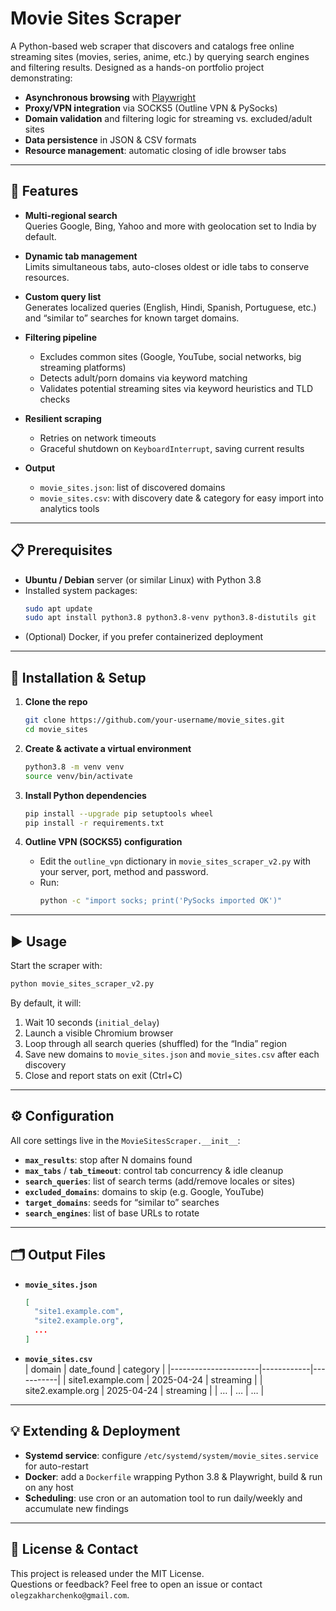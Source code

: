 # Movie Sites Scraper

A Python-based web scraper that discovers and catalogs free online streaming sites (movies, series, anime, etc.) by querying search engines and filtering results. Designed as a hands-on portfolio project demonstrating:

- **Asynchronous browsing** with [Playwright](https://playwright.dev/python/)  
- **Proxy/VPN integration** via SOCKS5 (Outline VPN & PySocks)  
- **Domain validation** and filtering logic for streaming vs. excluded/adult sites  
- **Data persistence** in JSON & CSV formats  
- **Resource management**: automatic closing of idle browser tabs  

---

## 🚀 Features

- **Multi-regional search**  
  Queries Google, Bing, Yahoo and more with geolocation set to India by default.

- **Dynamic tab management**  
  Limits simultaneous tabs, auto-closes oldest or idle tabs to conserve resources.

- **Custom query list**  
  Generates localized queries (English, Hindi, Spanish, Portuguese, etc.) and “similar to” searches for known target domains.

- **Filtering pipeline**  
  - Excludes common sites (Google, YouTube, social networks, big streaming platforms)  
  - Detects adult/porn domains via keyword matching  
  - Validates potential streaming sites via keyword heuristics and TLD checks

- **Resilient scraping**  
  - Retries on network timeouts  
  - Graceful shutdown on `KeyboardInterrupt`, saving current results

- **Output**  
  - `movie_sites.json`: list of discovered domains  
  - `movie_sites.csv`: with discovery date & category for easy import into analytics tools  

---

## 📋 Prerequisites

- **Ubuntu / Debian** server (or similar Linux) with Python 3.8  
- Installed system packages:
  ```bash
  sudo apt update
  sudo apt install python3.8 python3.8-venv python3.8-distutils git
  ```
- (Optional) Docker, if you prefer containerized deployment  

---

## 🔧 Installation & Setup

1. **Clone the repo**  
   ```bash
   git clone https://github.com/your-username/movie_sites.git
   cd movie_sites
   ```

2. **Create & activate a virtual environment**  
   ```bash
   python3.8 -m venv venv
   source venv/bin/activate
   ```

3. **Install Python dependencies**  
   ```bash
   pip install --upgrade pip setuptools wheel
   pip install -r requirements.txt
   ```

4. **Outline VPN (SOCKS5) configuration**  
   - Edit the `outline_vpn` dictionary in `movie_sites_scraper_v2.py` with your server, port, method and password.  
   - Run:
     ```bash
     python -c "import socks; print('PySocks imported OK')"
     ```

---

## ▶️ Usage

Start the scraper with:

```bash
python movie_sites_scraper_v2.py
```

By default, it will:

1. Wait 10 seconds (`initial_delay`)  
2. Launch a visible Chromium browser  
3. Loop through all search queries (shuffled) for the “India” region  
4. Save new domains to `movie_sites.json` and `movie_sites.csv` after each discovery  
5. Close and report stats on exit (Ctrl+C)

---

## ⚙️ Configuration

All core settings live in the `MovieSitesScraper.__init__`:

- **`max_results`**: stop after N domains found  
- **`max_tabs`** / **`tab_timeout`**: control tab concurrency & idle cleanup  
- **`search_queries`**: list of search terms (add/remove locales or sites)  
- **`excluded_domains`**: domains to skip (e.g. Google, YouTube)  
- **`target_domains`**: seeds for “similar to” searches  
- **`search_engines`**: list of base URLs to rotate  

---

## 🗂️ Output Files

- **`movie_sites.json`**  
  ```json
  [
    "site1.example.com",
    "site2.example.org",
    ...
  ]
  ```
- **`movie_sites.csv`**  
  | domain               | date_found | category  |
  |----------------------|------------|-----------|
  | site1.example.com    | 2025-04-24 | streaming |
  | site2.example.org    | 2025-04-24 | streaming |
  | …                    | …          | …         |

---

## 💡 Extending & Deployment

- **Systemd service**: configure `/etc/systemd/system/movie_sites.service` for auto-restart  
- **Docker**: add a `Dockerfile` wrapping Python 3.8 & Playwright, build & run on any host  
- **Scheduling**: use cron or an automation tool to run daily/weekly and accumulate new findings  

---

## 📜 License & Contact

This project is released under the MIT License.  
Questions or feedback? Feel free to open an issue or contact `olegzakharchenko@gmail.com`.  
